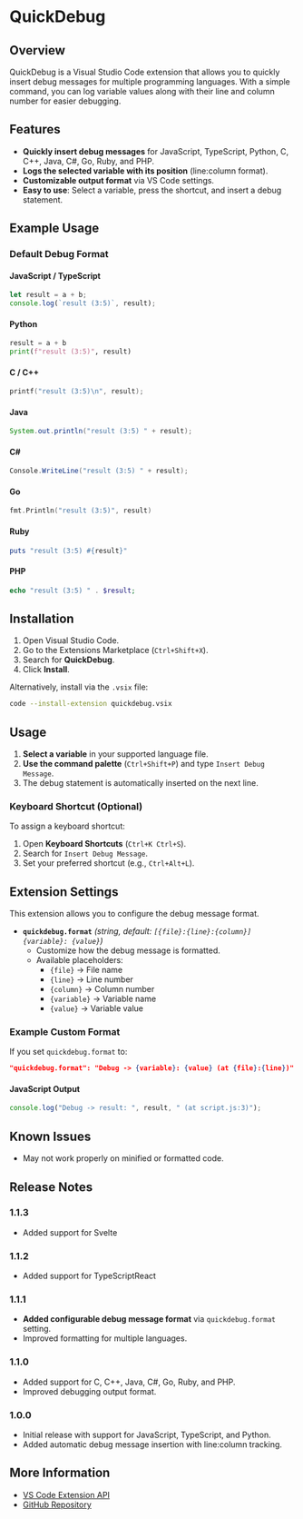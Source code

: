 # QuickDebug

## Overview

QuickDebug is a Visual Studio Code extension that allows you to quickly insert debug messages for multiple programming languages. With a simple command, you can log variable values along with their line and column number for easier debugging.

## Features

- **Quickly insert debug messages** for JavaScript, TypeScript, Python, C, C++, Java, C#, Go, Ruby, and PHP.
- **Logs the selected variable with its position** (line:column format).
- **Customizable output format** via VS Code settings.
- **Easy to use**: Select a variable, press the shortcut, and insert a debug statement.

## Example Usage

### Default Debug Format

#### JavaScript / TypeScript

```js
let result = a + b;
console.log(`result (3:5)`, result);
```

#### Python

```python
result = a + b
print(f"result (3:5)", result)
```

#### C / C++

```c
printf("result (3:5)\n", result);
```

#### Java

```java
System.out.println("result (3:5) " + result);
```

#### C#

```csharp
Console.WriteLine("result (3:5) " + result);
```

#### Go

```go
fmt.Println("result (3:5)", result)
```

#### Ruby

```ruby
puts "result (3:5) #{result}"
```

#### PHP

```php
echo "result (3:5) " . $result;
```

## Installation

1. Open Visual Studio Code.
2. Go to the Extensions Marketplace (`Ctrl+Shift+X`).
3. Search for **QuickDebug**.
4. Click **Install**.

Alternatively, install via the `.vsix` file:

```sh
code --install-extension quickdebug.vsix
```

## Usage

1. **Select a variable** in your supported language file.
2. **Use the command palette** (`Ctrl+Shift+P`) and type `Insert Debug Message`.
3. The debug statement is automatically inserted on the next line.

### Keyboard Shortcut (Optional)

To assign a keyboard shortcut:

1. Open **Keyboard Shortcuts** (`Ctrl+K Ctrl+S`).
2. Search for `Insert Debug Message`.
3. Set your preferred shortcut (e.g., `Ctrl+Alt+L`).

## Extension Settings

This extension allows you to configure the debug message format.

- **`quickdebug.format`** *(string, default: `[{file}:{line}:{column}] {variable}: {value}`)*
  - Customize how the debug message is formatted.
  - Available placeholders:
    - `{file}` → File name
    - `{line}` → Line number
    - `{column}` → Column number
    - `{variable}` → Variable name
    - `{value}` → Variable value

### Example Custom Format

If you set `quickdebug.format` to:

```json
"quickdebug.format": "Debug -> {variable}: {value} (at {file}:{line})"
```

#### JavaScript Output

```js
console.log("Debug -> result: ", result, " (at script.js:3)");
```

## Known Issues

- May not work properly on minified or formatted code.

## Release Notes

### 1.1.3

- Added support for Svelte

### 1.1.2

- Added support for TypeScriptReact

### 1.1.1

- **Added configurable debug message format** via `quickdebug.format` setting.
- Improved formatting for multiple languages.

### 1.1.0

- Added support for C, C++, Java, C#, Go, Ruby, and PHP.
- Improved debugging output format.

### 1.0.0

- Initial release with support for JavaScript, TypeScript, and Python.
- Added automatic debug message insertion with line:column tracking.

## More Information

- [VS Code Extension API](https://code.visualstudio.com/api)
- [GitHub Repository](https://github.com/your-repo/quickdebug)
